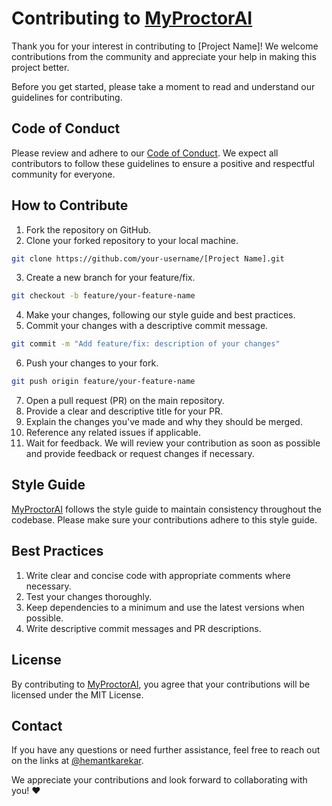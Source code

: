 # Contributing to [MyProctorAI](https://github.com/hemantkarekar/MyProctorAI/)

Thank you for your interest in contributing to [Project Name]! We welcome contributions from the community and appreciate your help in making this project better.

Before you get started, please take a moment to read and understand our guidelines for contributing.

## Code of Conduct

Please review and adhere to our [Code of Conduct](CODE_OF_CONDUCT.md). We expect all contributors to follow these guidelines to ensure a positive and respectful community for everyone.

## How to Contribute

1. Fork the repository on GitHub.
2. Clone your forked repository to your local machine.
```bash
git clone https://github.com/your-username/[Project Name].git
```
3. Create a new branch for your feature/fix.
```bash
git checkout -b feature/your-feature-name
```
4. Make your changes, following our style guide and best practices.
5. Commit your changes with a descriptive commit message.
```bash
git commit -m "Add feature/fix: description of your changes"
```
6. Push your changes to your fork.
```bash
git push origin feature/your-feature-name
```
7. Open a pull request (PR) on the main repository.
8. Provide a clear and descriptive title for your PR.
9. Explain the changes you've made and why they should be merged.
10. Reference any related issues if applicable.
11. Wait for feedback. We will review your contribution as soon as possible and provide feedback or request changes if necessary.

## Style Guide
[MyProctorAI](https://github.com/hemantkarekar/MyProctorAI/) follows the style guide to maintain consistency throughout the codebase. Please make sure your contributions adhere to this style guide.

## Best Practices
1. Write clear and concise code with appropriate comments where necessary.
2. Test your changes thoroughly.
3. Keep dependencies to a minimum and use the latest versions when possible.
4. Write descriptive commit messages and PR descriptions.

## License
By contributing to [MyProctorAI](https://github.com/hemantkarekar/MyProctorAI/), you agree that your contributions will be licensed under the MIT License.

## Contact
If you have any questions or need further assistance, feel free to reach out on the links at [@hemantkarekar](https://github.com/hemantkarekar).

We appreciate your contributions and look forward to collaborating with you! ❤





